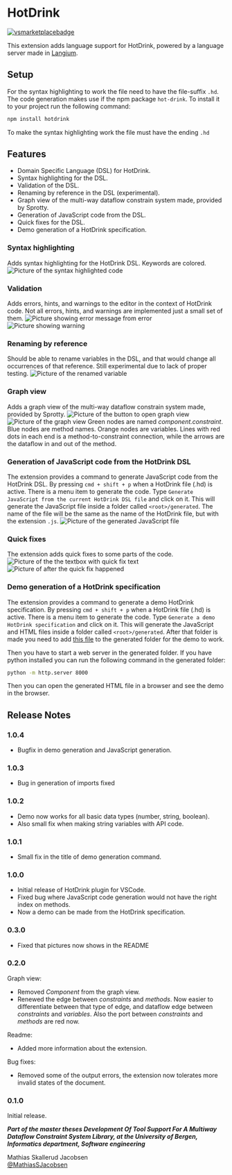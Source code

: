 # HotDrink

[![vsmarketplacebadge](https://vsmarketplacebadge.apphb.com/version/MathiasSkallerudJacobsen.HotDrink-DSL.svg)](https://marketplace.visualstudio.com/items?itemName=MathiasSkallerudJacobsen.HotDrink-DSL)


This extension adds language support for HotDrink, powered by a language server made in [Langium](https://langium.org). 

## Setup
For the syntax highlighting to work the file need to have the file-suffix `.hd`.
The code generation makes use if the npm package `hot-drink`. To install it to your project run the following command:
```zsh
npm install hotdrink
```

To make the syntax highlighting work the file must have the ending `.hd`

## Features
- Domain Specific Language (DSL) for HotDrink.
- Syntax highlighting for the DSL.
- Validation of the DSL.
- Renaming by reference in the DSL (experimental).
- Graph view of the multi-way dataflow constrain system made, provided by Sprotty.
- Generation of JavaScript code from the DSL.
- Quick fixes for the DSL.
- Demo generation of a HotDrink specification.


### Syntax highlighting
Adds syntax highlighting for the HotDrink DSL. Keywords are colored.
![Picture of the syntax highlighted code](./media/syntaxhig.png)

### Validation
Adds errors, hints, and warnings to the editor in the context of HotDrink code. Not all errors, hints, and warnings are implemented just a small set of them.
![Picture showing error message from error](./media/error.png)
![Picture showing warning](./media/warning.png)

### Renaming by reference
Should be able to rename variables in the DSL, and that would change all occurrences of that reference. Still experimental due to lack of proper testing.
![Picture of the renamed variable](./media/rename.png)

### Graph view
Adds a graph view of the multi-way dataflow constrain system made, provided by Sprotty.
![Picture of the button to open graph view](./media/diagramopen.png)
![Picture of the graph view](./media/diagramView.png)
Green nodes are named *component.constraint*. Blue nodes are method names. Orange nodes are variables. Lines with red dots in each end is a method-to-constraint connection, while the arrows are the dataflow in and out of the method.  

### Generation of JavaScript code from the HotDrink DSL
The extension provides a command to generate JavaScript code from the HotDrink DSL. By pressing `cmd + shift + p` when a HotDrink file (.hd) is active. There is a menu item to generate the code. Type `Generate JavaScript from the current HotDrink DSL file` and click on it. This will generate the JavaScript file inside a folder called `<root>/generated`. The name of the file will be the same as the name of the HotDrink file, but with the extension `.js`.
![Picture of the generated JavaScript file](./media/generateJS.png)

### Quick fixes
The extension adds quick fixes to some parts of the code. 
![Picture of the the textbox with quick fix text](./media/textboxQuickFix.png)
![Picture of after the quick fix happened](./media/afterQuickFix.png)

### Demo generation of a HotDrink specification
The extension provides a command to generate a demo HotDrink specification. By pressing `cmd + shift + p` when a HotDrink file (.hd) is active. There is a menu item to generate the code. Type `Generate a demo HotDrink specification` and click on it. This will generate the JavaScript and HTML files inside a folder called `<root>/generated`. After that folder is made you need to add [this file](https://github.com/MathiasSJacobsen/HotDrink-DSL/blob/master/hotdrink.js) to the generated folder for the demo to work. 

Then you have to start a web server in the generated folder. If you have python installed you can run the following command in the generated folder:
```zsh
python -m http.server 8000
```
Then you can open the generated HTML file in a browser and see the demo in the browser.


## Release Notes
### 1.0.4
- Bugfix in demo generation and JavaScript generation.

### 1.0.3
- Bug in generation of imports fixed

### 1.0.2
- Demo now works for all basic data types (number, string, boolean).
- Also small fix when making string variables with API code.

### 1.0.1
- Small fix in the title of demo generation command.

### 1.0.0
- Initial release of HotDrink plugin for VSCode.
- Fixed bug where JavaScript code generation would not have the right index on methods.
- Now a demo can be made from the HotDrink specification.

### 0.3.0
- Fixed that pictures now shows in the README

### 0.2.0
Graph view:
- Removed *Component* from the graph view.
- Renewed the edge between *constraints* and *methods*. Now easier to differentiate between that type of edge, and dataflow edge between *constraints* and *variables*. Also the port between *constraints* and *methods* are red now. 

Readme:
- Added more information about the extension.

Bug fixes:
- Removed some of the output errors, the extension now tolerates more invalid states of the document.

### 0.1.0
Initial release.

***Part of the master theses Development Of Tool Support For A Multiway Dataflow Constraint System Library, at the University of Bergen, Informatics department, Software engineering***


Mathias Skallerud Jacobsen  
[@MathiasSJacobsen](https://github.com/MathiasSJacobsen)